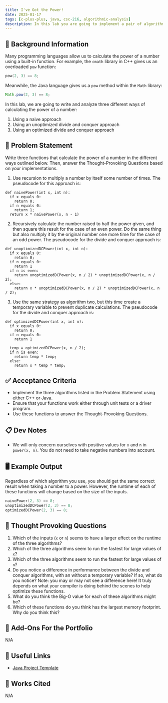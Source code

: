 ```yaml
---
title: I've Got the Power!
date: 2025-01-17
tags: [c-plus-plus, java, csc-216, algorithmic-analysis]
description: In this lab you are going to implement a pair of algorithms that compute the power of a number. Each of these algorithms has a different complexity.
---
```


## 🔖 Background Information

Many programming languages allow us to calculate the power of a number using a built-in function. For example, the `cmath` library in C++ gives us an overloaded `pow` function:

```cpp
pow(2, 3) == 8;
```

Meanwhile, the Java language gives us a `pow` method within the `Math` library:

```java
Math.pow(2, 3) == 8;
```

In this lab, we are going to write and analyze three different ways of calculating the power of a number:

1. Using a naive approach
2. Using an unoptimized divide and conquer approach
3. Using an optimized divide and conquer approach

## 🎯 Problem Statement

Write three functions that calculate the power of a number in the different ways outlined below. Then, answer the Thought-Provoking Questions based on your implementations.

1. Use recursion to multiply a number by itself some number of times. The pseudocode for this approach is:

```text
def naivePower(int x, int n):
  if x equals 0:
    return 0;
  if n equals 0:
    return 1;
  return x * naivePower(x, n - 1)
```

2. Recursively calculate the number raised to half the power given, and then square this result for the case of an even power. Do the same thing but also multiply it by the original number one more time for the case of an odd power. The pseudocode for the divide and conquer approach is:

```text
def unoptimizedDCPower(int x, int n):
  if x equals 0:
    return 0;
  if n equals 0:
    return 1
  if n is even:
    return unoptimizedDCPower(x, n / 2) * unoptimizedDCPower(x, n / 2);
  else:
    return x * unoptimizedDCPower(x, n / 2) * unoptimizedDCPower(x, n / 2);
```

3. Use the same strategy as algorithm two, but this time create a temporary variable to prevent duplicate calculations. The pseudocode for the divide and conquer approach is:

```text
def optimizedDCPower(int x, int n):
  if x equals 0:
    return 0;
  if n equals 0:
    return 1

  temp = optimizedDCPower(x, n / 2);
  if n is even:
    return temp * temp;
  else:
    return x * temp * temp;
```

## ✅ Acceptance Criteria

* Implement the three algorithms listed in the Problem Statement using either C++ or Java.
* Ensure that your functions work either through unit tests or a driver program.
* Use these functions to answer the Thought-Provoking Questions.

## 📋 Dev Notes

* We will only concern ourselves with positive values for `x` and `n` in `power(x, n)`. You do not need to take negative numbers into account.

## 🖥️ Example Output

Regardless of which algorithm you use, you should get the same correct result when taking a number to a power. However, the runtime of each of these functions will change based on the size of the inputs.

```cpp
naivePower(2, 3) == 8;
unoptimizedDCPower(2, 3) == 8;
optimizedDCPower(2, 3) == 8;
```

## 📝 Thought Provoking Questions

1. Which of the inputs (`x` or `n`) seems to have a larger effect on the runtime of the three algorithms?
1. Which of the three algorithms seem to run the fastest for large values of `x`?
1. Which of the three algorithms seem to run the fastest for large values of `n`?
1. Do you notice a difference in performance between the divide and conquer algorithms, with an without a temporary variable? If so, what do you notice? Note: you may or may not see a difference here! It truly depends on what your compiler is doing behind the scenes to help optimize these functions.
1. What do you think the Big-O value for each of these algorithms might be?
1. Which of these functions do you think has the largest memory footprint. Why do you think this?

## 💼 Add-Ons For the Portfolio

N/A

## 🔗 Useful Links

* [Java Project Template](https://github.com/cmvandrevala/ive-got-the-power-java-template)

## 📘 Works Cited

N/A
